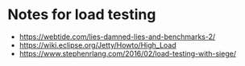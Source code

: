 #  Notes for load testing

 * https://webtide.com/lies-damned-lies-and-benchmarks-2/
 * https://wiki.eclipse.org/Jetty/Howto/High_Load
 * https://www.stephenrlang.com/2016/02/load-testing-with-siege/